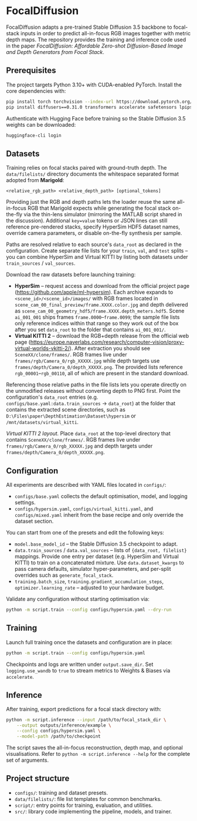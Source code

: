 # FocalDiffusion

FocalDiffusion adapts a pre-trained Stable Diffusion 3.5 backbone to focal-stack
inputs in order to predict all-in-focus RGB images together with metric depth
maps.  The repository provides the training and inference code used in the
paper *FocalDiffusion: Affordable Zero-shot Diffusion-Based Image and Depth
Generators from Focal Stack*.

## Prerequisites

The project targets Python 3.10+ with CUDA-enabled PyTorch.  Install the core
dependencies with:

```bash
pip install torch torchvision --index-url https://download.pytorch.org/whl/cu121
pip install diffusers==0.31.0 transformers accelerate safetensors lpips einops
```

Authenticate with Hugging Face before training so the Stable Diffusion 3.5
weights can be downloaded:

```bash
huggingface-cli login
```

## Datasets

Training relies on focal stacks paired with ground-truth depth.  The
`data/filelists/` directory documents the whitespace separated format adopted
from **Marigold**:

```
<relative_rgb_path> <relative_depth_path> [optional_tokens]
```

Providing just the RGB and depth paths lets the loader reuse the same
all-in-focus RGB that Marigold expects while generating the focal stack
on-the-fly via the thin-lens simulator (mirroring the MATLAB script shared in
the discussion).  Additional `key=value` tokens or JSON lines can still
reference pre-rendered stacks, specify HyperSim HDF5 dataset names, override
camera parameters, or disable on-the-fly synthesis per sample.

Paths are resolved relative to each source's `data_root` as declared in the
configuration.  Create separate file lists for your `train`, `val`, and `test`
splits – you can combine HyperSim and Virtual KITTI by listing both datasets
under `train_sources` / `val_sources`.

Download the raw datasets before launching training:

- **HyperSim** – request access and download from the official project page
  (<https://github.com/apple/ml-hypersim>).  Each archive expands to
  `<scene_id>/<scene_id>/images/` with RGB frames located in
  `scene_cam_00_final_preview/frame.XXXX.color.jpg` and depth delivered as
  `scene_cam_00_geometry_hdf5/frame.XXXX.depth_meters.hdf5`.  Scene
  `ai_001_001` ships frames `frame.0000`–`frame.0099`; the sample file lists only
  reference indices within that range so they work out of the box after you set
  `data_root` to the folder that contains `ai_001_001/`.
- **Virtual KITTI 2** – download the RGB+depth release from the official web
  page (<https://europe.naverlabs.com/research/computer-vision/proxy-virtual-worlds-vkitti-2/>).
  After extraction you should see `SceneXX/clone/frames/`.  RGB frames live
  under `frames/rgb/Camera_0/rgb_XXXXX.jpg` while depth targets use
  `frames/depth/Camera_0/depth_XXXXX.png`.  The provided lists reference
  `rgb_00001`–`rgb_00110`, all of which are present in the standard download.

Referencing those relative paths in the file lists lets you operate directly on
the unmodified releases without converting depth to PNG first.  Point the
configuration's `data_root` entries (e.g. `configs/base.yaml:data.train_sources`
→ `data_root`) at the folder that contains the extracted scene directories, such
as `D:\Files\paper\DepthEstimation\Dataset\hypersim` or
`/mnt/datasets/virtual_kitti`.

*Virtual KITTI 2 layout.*  Place `data_root` at the top-level directory that
contains `SceneXX/clone/frames/`.  RGB frames live under
`frames/rgb/Camera_0/rgb_XXXXX.jpg` and depth targets under
`frames/depth/Camera_0/depth_XXXXX.png`.

## Configuration

All experiments are described with YAML files located in `configs/`:

- `configs/base.yaml` collects the default optimisation, model, and logging
  settings.
- `configs/hypersim.yaml`, `configs/virtual_kitti.yaml`, and
  `configs/mixed.yaml` inherit from the base recipe and only override the dataset
  section.

You can start from one of the presets and edit the following keys:

- `model.base_model_id` – the Stable Diffusion 3.5 checkpoint to adapt.
- `data.train_sources` / `data.val_sources` – lists of `{data_root, filelist}`
  mappings.  Provide one entry per dataset (e.g. HyperSim and Virtual KITTI) to
  train on a concatenated mixture.  Use `data.dataset_kwargs` to pass camera
  defaults, simulator hyper-parameters, and per-split overrides such as
  `generate_focal_stack`.
- `training.batch_size`, `training.gradient_accumulation_steps`,
  `optimizer.learning_rate` – adjusted to your hardware budget.

Validate any configuration without starting optimisation via:

```bash
python -m script.train --config configs/hypersim.yaml --dry-run
```

## Training

Launch full training once the datasets and configuration are in place:

```bash
python -m script.train --config configs/hypersim.yaml
```

Checkpoints and logs are written under `output.save_dir`.  Set
`logging.use_wandb` to `true` to stream metrics to Weights & Biases via
`accelerate`.

## Inference

After training, export predictions for a focal stack directory with:

```bash
python -m script.inference --input /path/to/focal_stack_dir \
    --output outputs/inference/example \
    --config configs/hypersim.yaml \
    --model-path /path/to/checkpoint
```

The script saves the all-in-focus reconstruction, depth map, and optional
visualisations.  Refer to `python -m script.inference --help` for the complete
set of arguments.

## Project structure

- `configs/`: training and dataset presets.
- `data/filelists/`: file list templates for common benchmarks.
- `script/`: entry points for training, evaluation, and utilities.
- `src/`: library code implementing the pipeline, models, and trainer.

